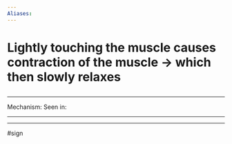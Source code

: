 ```yaml
---
Aliases:
---
```

# Lightly touching the muscle causes contraction of the muscle -> which then slowly relaxes 
##
###

---
Mechanism:
Seen in: 

---


---
#sign 